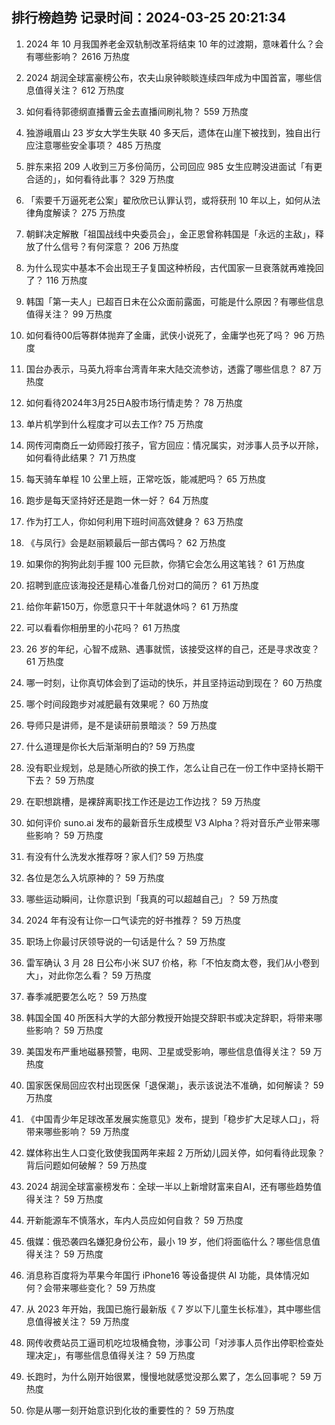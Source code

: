 
## 排行榜趋势 记录时间：2024-03-25 20:21:34
  
  1. 2024 年 10 月我国养老金双轨制改革将结束 10 年的过渡期，意味着什么？会有哪些影响？ 2616 万热度
    
  2. 2024 胡润全球富豪榜公布，农夫山泉钟睒睒连续四年成为中国首富，哪些信息值得关注？ 612 万热度
    
  3. 如何看待郭德纲直播曹云金去直播间刷礼物？ 559 万热度
    
  4. 独游峨眉山 23 岁女大学生失联 40 多天后，遗体在山崖下被找到，独自出行应注意哪些安全事项？ 485 万热度
    
  5. 胖东来招 209 人收到三万多份简历，公司回应 985 女生应聘没进面试「有更合适的」，如何看待此事？ 329 万热度
    
  6. 「索要千万逼死老公案」翟欣欣已认罪认罚，或将获刑 10 年以上，如何从法律角度解读？ 275 万热度
    
  7. 朝鲜决定解散「祖国战线中央委员会」，金正恩曾称韩国是「永远的主敌」，释放了什么信号？有何深意？ 206 万热度
    
  8. 为什么现实中基本不会出现王子复国这种桥段，古代国家一旦衰落就再难挽回了？ 116 万热度
    
  9. 韩国「第一夫人」已超百日未在公众面前露面，可能是什么原因？有哪些信息值得关注？ 99 万热度
    
  10. 如何看待00后等群体抛弃了金庸，武侠小说死了，金庸学也死了吗？ 96 万热度
    
  11. 国台办表示，马英九将率台湾青年来大陆交流参访，透露了哪些信息？ 87 万热度
    
  12. 如何看待2024年3月25日A股市场行情走势？ 78 万热度
    
  13. 单片机学到什么程度才可以去工作? 75 万热度
    
  14. 网传河南商丘一幼师殴打孩子，官方回应：情况属实，对涉事人员予以开除，如何看待此结果？ 71 万热度
    
  15. 每天骑车单程 10 公里上班，正常吃饭，能减肥吗？ 65 万热度
    
  16. 跑步是每天坚持好还是跑一休一好？ 64 万热度
    
  17. 作为打工人，你如何利用下班时间高效健身？ 63 万热度
    
  18. 《与凤行》会是赵丽颖最后一部古偶吗？ 62 万热度
    
  19. 如果你的狗狗此刻手握 100 元巨款，你猜它会怎么用这笔钱？ 61 万热度
    
  20. 招聘到底应该海投还是精心准备几份对口的简历？ 61 万热度
    
  21. 给你年薪150万，你愿意只干十年就退休吗？ 61 万热度
    
  22. 可以看看你相册里的小花吗？ 61 万热度
    
  23. 26 岁的年纪，心智不成熟、遇事就慌，该接受这样的自己，还是寻求改变？ 61 万热度
    
  24. 哪一时刻，让你真切体会到了运动的快乐，并且坚持运动到现在？ 60 万热度
    
  25. 哪个时间段跑步对减肥最有效果呢？ 60 万热度
    
  26. 导师只是讲师，是不是读研前景暗淡？ 59 万热度
    
  27. 什么道理是你长大后渐渐明白的? 59 万热度
    
  28. 没有职业规划，总是随心所欲的换工作，怎么让自己在一份工作中坚持长期干下去？ 59 万热度
    
  29. 在职想跳槽，是裸辞离职找工作还是边工作边找？ 59 万热度
    
  30. 如何评价 suno.ai 发布的最新音乐生成模型 V3 Alpha？将对音乐产业带来哪些影响？ 59 万热度
    
  31. 有没有什么洗发水推荐呀？家人们? 59 万热度
    
  32. 各位是怎么入坑原神的？ 59 万热度
    
  33. 哪些运动瞬间，让你意识到「我真的可以超越自己」？ 59 万热度
    
  34. 2024 年有没有让你一口气读完的好书推荐？ 59 万热度
    
  35. 职场上你最讨厌领导说的一句话是什么？ 59 万热度
    
  36. 雷军确认 3 月 28 日公布小米 SU7 价格，称「不怕友商太卷，我们从小卷到大」，对此你怎么看？ 59 万热度
    
  37. 春季减肥要怎么吃？ 59 万热度
    
  38. 韩国全国 40 所医科大学的大部分教授开始提交辞职书或决定辞职，将带来哪些影响？ 59 万热度
    
  39. 美国发布严重地磁暴预警，电网、卫星或受影响，哪些信息值得关注？ 59 万热度
    
  40. 国家医保局回应农村出现医保「退保潮」，表示该说法不准确，如何解读？ 59 万热度
    
  41. 《中国青少年足球改革发展实施意见》发布，提到「稳步扩大足球人口」，将带来哪些影响？ 59 万热度
    
  42. 媒体称出生人口变化致使我国两年来超 2 万所幼儿园关停，如何看待此现象？背后问题如何破解？ 59 万热度
    
  43. 2024 胡润全球富豪榜发布：全球一半以上新增财富来自AI，还有哪些趋势值得关注？ 59 万热度
    
  44. 开新能源车不慎落水，车内人员应如何自救？ 59 万热度
    
  45. 俄媒：俄恐袭四名嫌犯身份公布，最小 19 岁，他们将面临什么？哪些信息值得关注？ 59 万热度
    
  46. 消息称百度将为苹果今年国行 iPhone16 等设备提供 AI 功能，具体情况如何？会带来哪些变化？ 59 万热度
    
  47. 从 2023 年开始，我国已施行最新版《 7 岁以下儿童生长标准》，其中哪些信息值得被关注？ 59 万热度
    
  48. 网传收费站员工逼司机吃垃圾桶食物，涉事公司「对涉事人员作出停职检查处理决定」，有哪些信息值得关注？ 59 万热度
    
  49. 长跑时，为什么刚开始很累，慢慢地就感觉没那么累了，怎么回事呢？ 59 万热度
    
  50. 你是从哪一刻开始意识到化妆的重要性的？ 59 万热度
    